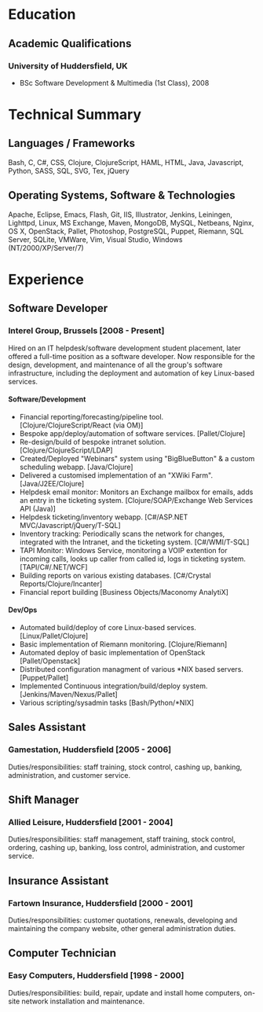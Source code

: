 

# Education

## Academic Qualifications

### University of Huddersfield, UK
- BSc Software Development & Multimedia (1st Class), 2008

# Technical Summary

## Languages / Frameworks
Bash, C, C#, CSS, Clojure, ClojureScript, HAML, HTML, Java, Javascript, Python, SASS, SQL, SVG, Tex, jQuery

## Operating Systems, Software & Technologies
Apache, Eclipse, Emacs, Flash, Git, IIS, Illustrator, Jenkins, Leiningen, Lighttpd, Linux, MS Exchange, Maven, MongoDB, MySQL, Netbeans, Nginx, OS X, OpenStack, Pallet, Photoshop, PostgreSQL, Puppet, Riemann, SQL Server, SQLite, VMWare, Vim, Visual Studio, Windows (NT/2000/XP/Server/7)

# Experience

## Software Developer

### Interel Group, Brussels  [2008 - Present]
Hired on an IT helpdesk/software development student placement,
          later offered a full-time position as a software developer. Now
          responsible for the design, development, and maintenance of all the
          group's software infrastructure, including the deployment
          and automation of key Linux-based services.

#### Software/Development
- Financial reporting/forecasting/pipeline tool.
             [Clojure/ClojureScript/React (via OM)]
- Bespoke app/deploy/automation of software services.
             [Pallet/Clojure]
- Re-design/build of bespoke intranet solution.
             [Clojure/ClojureScript/LDAP]
- Created/Deployed "Webinars" system using "BigBlueButton" & a
             custom scheduling webapp. [Java/Clojure]
- Delivered a customised implementation of an "XWiki Farm".
            [Java/J2EE/Clojure]
- Helpdesk email monitor: Monitors an Exchange mailbox for emails,
            adds an entry in the ticketing system.
            [Clojure/SOAP/Exchange Web Services API (Java)]
- Helpdesk ticketing/inventory webapp.
            [C#/ASP.NET MVC/Javascript/jQuery/T-SQL]
- Inventory tracking: Periodically scans the network for changes,
            integrated with the Intranet, and the ticketing system.
            [C#/WMI/T-SQL]
- TAPI Monitor: Windows Service, monitoring a VOIP extention for
            incoming calls, looks up caller from called id, logs in ticketing
            system. [TAPI/C#/.NET/WCF]
- Building reports on various existing databases.
            [C#/Crystal Reports/Clojure/Incanter]
- Financial report building [Business Objects/Maconomy AnalytiX]

#### Dev/Ops
- Automated build/deploy of core Linux-based services.
             [Linux/Pallet/Clojure]
- Basic implementation of Riemann monitoring. [Clojure/Riemann]
- Automated deploy of basic implementation of OpenStack
             [Pallet/Openstack]
- Distributed configuration managment of various *NIX based servers.
             [Puppet/Pallet]
- Implemented Continuous integration/build/deploy system.
             [Jenkins/Maven/Nexus/Pallet]
- Various scripting/sysadmin tasks [Bash/Python/*NIX]

## Sales Assistant

### Gamestation, Huddersfield [2005 - 2006]
Duties/responsibilities: staff training, stock control, cashing up,
          banking, administration, and customer service.

## Shift Manager

### Allied Leisure, Huddersfield [2001 - 2004]
Duties/responsibilities: staff management, staff training, stock
          control, ordering, cashing up, banking, loss control, administration,
          and customer service.

## Insurance Assistant

### Fartown Insurance, Huddersfield [2000 - 2001]
Duties/responsibilities: customer quotations, renewals, developing
          and maintaining the company website, other general administration
          duties.

## Computer Technician

### Easy Computers, Huddersfield [1998 - 2000]
Duties/responsibilities: build, repair, update and install home
          computers, on-site network installation and maintenance.